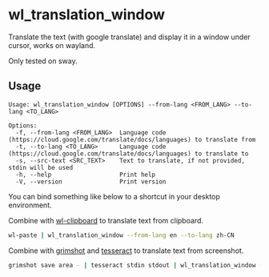 # wl_translation_window

Translate the text (with google translate) and display it in a window under cursor, works on wayland.

Only tested on sway.

## Usage

```text
Usage: wl_translation_window [OPTIONS] --from-lang <FROM_LANG> --to-lang <TO_LANG>

Options:
  -f, --from-lang <FROM_LANG>  Language code (https://cloud.google.com/translate/docs/languages) to translate from
  -t, --to-lang <TO_LANG>      Language code (https://cloud.google.com/translate/docs/languages) to translate to
  -s, --src-text <SRC_TEXT>    Text to translate, if not provided, stdin will be used
  -h, --help                   Print help
  -V, --version                Print version
```

You can bind something like below to a shortcut in your desktop environment.

Combine with [wl-clipboard](https://github.com/bugaevc/wl-clipboard) to translate text from clipboard.

```sh
wl-paste | wl_translation_window --from-lang en --to-lang zh-CN
```

Combine with [grimshot](https://github.com/OctopusET/sway-contrib) and [tesseract](https://github.com/tesseract-ocr/tesseract) to translate text from screenshot.

```sh
grimshot save area - | tesseract stdin stdout | wl_translation_window --from-lang en --to-lang zh-CN
```
